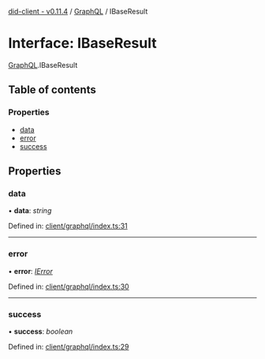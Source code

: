 [did-client - v0.11.4](../README.md) / [GraphQL](../modules/graphql.md) / IBaseResult

# Interface: IBaseResult

[GraphQL](../modules/graphql.md).IBaseResult

## Table of contents

### Properties

- [data](graphql.ibaseresult.md#data)
- [error](graphql.ibaseresult.md#error)
- [success](graphql.ibaseresult.md#success)

## Properties

### data

• **data**: *string*

Defined in: [client/graphql/index.ts:31](https://github.com/Puzzlepart/did/blob/dev/client/graphql/index.ts#L31)

___

### error

• **error**: [*IError*](graphql.ierror.md)

Defined in: [client/graphql/index.ts:30](https://github.com/Puzzlepart/did/blob/dev/client/graphql/index.ts#L30)

___

### success

• **success**: *boolean*

Defined in: [client/graphql/index.ts:29](https://github.com/Puzzlepart/did/blob/dev/client/graphql/index.ts#L29)
